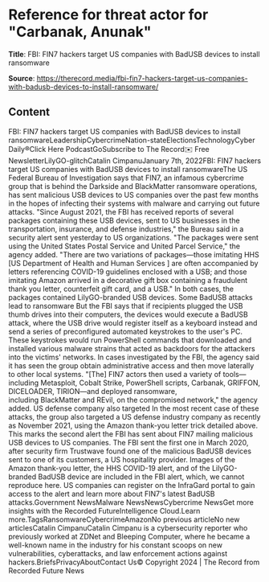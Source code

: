 # Reference for threat actor for "Carbanak, Anunak"

**Title**: FBI: FIN7 hackers target US companies with BadUSB devices to install ransomware

**Source**: https://therecord.media/fbi-fin7-hackers-target-us-companies-with-badusb-devices-to-install-ransomware/

## Content
FBI: FIN7 hackers target US companies with BadUSB devices to install ransomwareLeadershipCybercrimeNation-stateElectionsTechnologyCyber Daily®Click Here PodcastGoSubscribe to The Record✉️ Free NewsletterLilyGO-glitchCatalin CimpanuJanuary 7th, 2022FBI: FIN7 hackers target US companies with BadUSB devices to install ransomwareThe US Federal Bureau of Investigation says that FIN7, an infamous cybercrime group that is behind the Darkside and BlackMatter ransomware operations, has sent malicious USB devices to US companies over the past few months in the hopes of infecting their systems with malware and carrying out future attacks.
"Since August 2021, the FBI has received reports of several packages containing these USB devices, sent to US businesses in the transportation, insurance, and defense industries," the Bureau said in a security alert sent yesterday to US organizations.
"The packages were sent using the United States Postal Service and United Parcel Service," the agency added.
"There are two variations of packages—those imitating HHS [US Department of Health and Human Services ] are often accompanied by letters referencing COVID-19 guidelines enclosed with a USB; and those imitating Amazon arrived in a decorative gift box containing a fraudulent thank you letter, counterfeit gift card, and a USB."
In both cases, the packages contained LilyGO-branded USB devices.
Some BadUSB attacks lead to ransomware
But the FBI says that if recipients plugged the USB thumb drives into their computers, the devices would execute a BadUSB attack, where the USB drive would register itself as a keyboard instead and send a series of preconfigured automated keystrokes to the user's PC.
These keystrokes would run PowerShell commands that downloaded and installed various malware strains that acted as backdoors for the attackers into the victims' networks.
In cases investigated by the FBI, the agency said it has seen the group obtain administrative access and then move laterally to other local systems.
"[The] FIN7 actors then used a variety of tools—including Metasploit, Cobalt Strike, PowerShell scripts, Carbanak, GRIFFON, DICELOADER, TIRION—and deployed ransomware, including BlackMatter and REvil, on the compromised network," the agency added.
US defense company also targeted
In the most recent case of these attacks, the group also targeted a US defense industry company as recently as November 2021, using the Amazon thank-you letter trick detailed above.
This marks the second alert the FBI has sent about FIN7 mailing malicious USB devices to US companies.
The FBI sent the first one in March 2020, after security firm Trustwave found one of the malicious BadUSB devices sent to one of its customers, a US hospitality provider.
Images of the Amazon thank-you letter, the HHS COVID-19 alert, and of the LilyGO-branded BadUSB device are included in the FBI alert, which, we cannot reproduce here. US companies can register on the InfraGard portal to gain access to the alert and learn more about FIN7's latest BadUSB attacks.Government NewsMalware NewsNewsCybercrime NewsGet more insights with the Recorded FutureIntelligence Cloud.Learn more.TagsRansomwareCybercrimeAmazonNo previous articleNo new articlesCatalin CimpanuCatalin Cimpanu is a cybersecurity reporter who previously worked at ZDNet and Bleeping Computer, where he became a well-known name in the industry for his constant scoops on new vulnerabilities, cyberattacks, and law enforcement actions against hackers.BriefsPrivacyAboutContact Us© Copyright 2024 | The Record from Recorded Future News